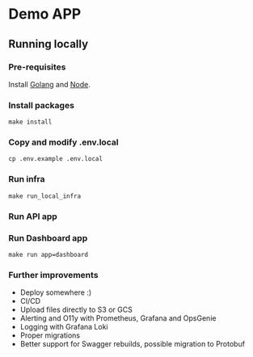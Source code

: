 # Demo APP

## Running locally

### Pre-requisites

Install [Golang](https://github.com/moovweb/gvm) and [Node](https://github.com/nvm-sh/nvm).

### Install packages

~~~shell
make install
~~~

### Copy and modify .env.local

~~~
cp .env.example .env.local
~~~

### Run infra

~~~shell
make run_local_infra
~~~

### Run API app

### Run Dashboard app

~~~shell
make run app=dashboard
~~~

### Further improvements

* Deploy somewhere :)
* CI/CD
* Upload files directly to S3 or GCS
* Alerting and O11y with Prometheus, Grafana and OpsGenie
* Logging with Grafana Loki
* Proper migrations
* Better support for Swagger rebuilds, possible migration to Protobuf
